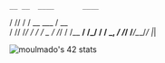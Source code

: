     __ __  ____       ____ 
   / // / / __ \___  / __ \
  / // /_/ / / / _ \/ /_/ /
 /__  __/ /_/ /  __/ _, _/ 
   /_/ /_____/\___/_/ |_|  
                                                        
<!-- ![42 Profile Card](https://1337-readme.vercel.app/api/profile?cursus=42cursus&dark=true&login=moulmado) -->
![moulmado's 42 stats](https://badge42.herokuapp.com/api/stats/moulmado?darkmode=true&cursus=42cursus)
